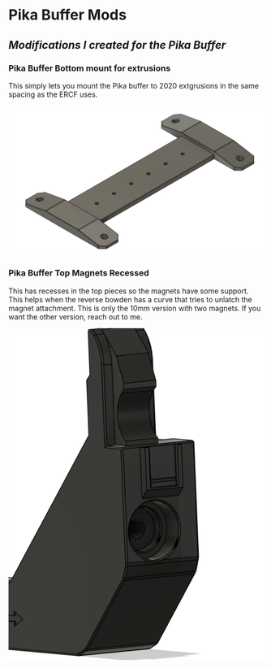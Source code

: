 # Pika Buffer Mods
## _Modifications I created for the Pika Buffer_

### Pika Buffer Bottom mount for extrusions
This simply lets you mount the Pika buffer to 2020 extgrusions in the same spacing as the ERCF uses.

![Bottom Mount](https://github.com/IRTrail/Voron-Stuff/blob/main/Pika%20Buffer%20Mods/images/extrusion%20bracket.png?raw=true)

### Pika Buffer Top Magnets Recessed
This has recesses in the top pieces so the magnets have some support. This helps when the reverse bowden has a curve that tries to unlatch the magnet attachment. This is only the 10mm version with two magnets. If you want the other version, reach out to me.

![Recessed Magnets](https://github.com/IRTrail/Voron-Stuff/blob/main/Pika%20Buffer%20Mods/images/recessed%20top.png?raw=true)
